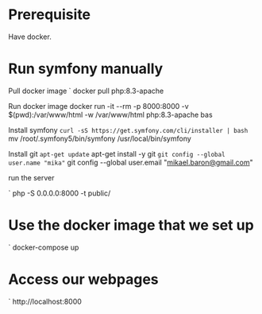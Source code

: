 

# Prerequisite

Have docker.

# Run symfony manually


Pull docker image
` docker pull php:8.3-apache

Run docker image
docker run -it --rm -p 8000:8000 -v $(pwd):/var/www/html -w /var/www/html php:8.3-apache bas

Install symfony
` curl -sS https://get.symfony.com/cli/installer | bash
` mv /root/.symfony5/bin/symfony /usr/local/bin/symfony

Install git
` apt-get update
` apt-get install -y git
` git config --global user.name "mika"
` git config --global user.email "mikael.baron@gmail.com"

run the server

` php -S 0.0.0.0:8000 -t public/





# Use the docker image that we set up

` docker-compose up


# Access our webpages

` http://localhost:8000